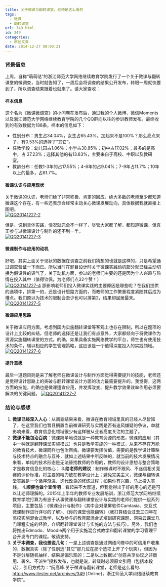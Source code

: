 ```yaml
---
title: 关于微课与翻转课堂，老师是这么看的
tags:
  - 微课
  - 翻转课堂
url: 349.html
id: 349
categories:
  - 原创文章
date: 2014-12-27 08:00:21
---
```


### 背景信息

上周，自称“萌萌哒”的浙江师范大学网络继续教育学院发行了一个关于微课与翻转课堂的微调查，当时就告知了，一周后会将调查的结果公开发布，转眼一周就快要到了，所以调查结果跟着也就来了。请大家查收：

#### 样本信息

这个名为《微课微调查》的小问卷在发布后，通过我的个人微博、微信Moments以及浙江师范大学网络继续教育学院的几个QQ群向以往的参训教师发布。最终收到的有效数据为188条，样本的信息如下：

*   性别分布：男生占34.04%，女生占65.43%，加起来不是100%？那么亮点来了，有0.53%的选择了“其它”。
*   任教学段：幼儿园占1.06%；小学占30.85%；初中占17.02%；最多的是高中，占 37.23%；选择其他的有13.83%，主要来自于高校、中职以及教研室。
*   教龄分布：任教1-3年的占17.55%；4-6年的占9.04%；7-9年占11.7%；10年以上的最多，占61.7%。

#### 微课认识与应用现状

关于微课的认识，老师们给了非常积极、肯定的回应，绝大多数的老师至少都知道微课这个存在，有一些还表示会经常主动关心微课发展动向，具体数据我就直接上图吧。  
[![QQ20141227-2](http://www.ilester.net/wp-content/uploads/2014/12/QQ20141227-2.png)](http://www.ilester.net/wp-content/uploads/2014/12/QQ20141227-2.png)

但是，说到具体实践，情况就完全不一样了，尽管大家都了解、都知道微课，但真正参与过微课设计与制作的还不到一半。  
[![QQ20141227-3](http://www.ilester.net/wp-content/uploads/2014/12/QQ20141227-3.png)](http://www.ilester.net/wp-content/uploads/2014/12/QQ20141227-3.png)

#### 微课制作与应用的动机

好吧，其实上面关于现状的数据在调查之前我们猜想的也就是这样的，只是希望通过调查验证一下而已。所以当时在题目设计时关于微课实践动机部分就已经主动切换为假设性的语气了，关于动机方面，参过的老师们主要的还是因为个人兴趣与热情在投入其中（值得钦佩，为老师们点32个赞！）  
[![QQ20141227-4](http://www.ilester.net/wp-content/uploads/2014/12/QQ20141227-4.png)](http://www.ilester.net/wp-content/uploads/2014/12/QQ20141227-4.png) 那影响老师们投入微课实践的主要原因是哪些呢？在我们提供的选项中，排第一的，还是设计思路方面的，而教师的工作繁重程度紧随其后成为槽点。我们原以为技术的限制会至少也可以排第2，结果却屈居最末。  
[![QQ20141227-5](http://www.ilester.net/wp-content/uploads/2014/12/QQ20141227-5.png)](http://www.ilester.net/wp-content/uploads/2014/12/QQ20141227-5.png)

#### 微课应用思路

关于微课应用方面，考虑到国内实施翻转课堂等客观上也存在限制，所以在题项的设计上比较的纠结，但老师的选择还是让我们有点意外，大家都倾向于将微课作为资源实施翻转课堂的方式，的确，如果具备实施网络教学的平台，师生也有使用技术的条件，辅以相应的学生管理策略，这应该是一个值得深度投入的实践领域。 [![QQ20141227-6](http://www.ilester.net/wp-content/uploads/2014/12/QQ20141227-6.png)](http://www.ilester.net/wp-content/uploads/2014/12/QQ20141227-6.png)

#### 提升意愿

最后一道题目则是来了解老师在微课设计与制作方面觉得需要提升的技能，老师还是觉得设计思路上的突破与翻转课堂设计方面的功力最需要提升的。我觉得，这两方面的技能，的确也是微课适宜应用，并发挥改变、提升教学效果效率作用必须要解决的关键问题。 [![QQ20141227-7](http://www.ilester.net/wp-content/uploads/2014/12/QQ20141227-7.png)](http://www.ilester.net/wp-content/uploads/2014/12/QQ20141227-7.png)

### 结论与感想

1.  **微课已经深入人心**：从调查结果来看，微课在教育领域里真的已经人尽皆知了，在这里我们也暂且搁置当前微课研究与实践是否有追风嫌疑的争议，单就影响来看，教育信息化领域很少有这样被从业者高度关注的主题了。
2.  **微课不能包治百病**：微课简单地说就是一种教育资源的形态，微课的应用（其中一种就是翻转课堂实施模式）也只是教学实施的一种模式，从来不存在万能的教育技术，微课同样也包治百病。微课要发挥价值，需要的是教学设计策略与技术特点的融合与互补，就如上述结果中所反映的，就当前的技术发展情况来看，单纯的技术形态是无法替找教师的作用的，教师的设计思想与整合策略才是教育信息化的核心； 3.**给老师的建议**：制作微课时不跟风、不迷信相关竞赛的评价标准，将主要的精力放在教学设计上；避免完美主义，微课与翻转课堂实践是一个循序渐进、迭代改良的修炼过程；如果你有兴趣，马上投入实践。 4.**顺便也做个宣传吧**：看起来不大厚道，但我觉得出于好的用心的还是可以让老师理解的。2015年上半年的教师专业发展培训，浙江师范大学网络继续教育学院打算为有志于从事微课与翻转课堂设计与实践的老师们提供一组系列项目，主要包括：《微课设计与制作》（其中会对录屏软件Camtasia、交互式微课制作进行详尽的了解）、《你的课堂也能翻转》（我打算结合过去三四年在高校实施混合式教学，以及参与的教育部混合式培训研究课题、网易云课堂几门课程实施的经验，介绍翻转课堂设计与实施的方法与技巧）。另外，我们也将推出Edmodo、Moodle两个用于实施混合式教学和翻转课堂的学习管理平台开发专门的课程。敬请支持。
3.  **关于本调查，我也想说几句**：一是上述调查是通过网络问卷中的可信用户收集的，数据真实（除了性别选“其它”那几位在那个选项上开了个玩笑），但因为不是分层随机抽样，结果是偏乐观的；二是以上数据以“创意共享协议之非商用、署名、不派生”授权发布，也就是说，转载时必须原文引用（包括本段话），引用方式为：“阮高峰.关于微课与翻转课堂，老师是这么看的. http://www.ilester.net/archives/349 \[Online\]，浙江师范大学网络继续教育学院”。